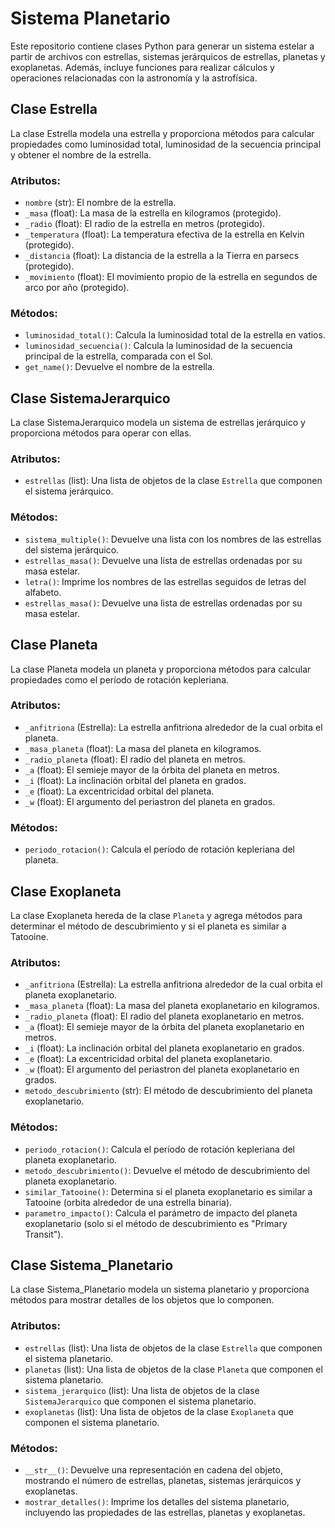 # Sistema Planetario

Este repositorio contiene clases Python para generar un sistema estelar a partir de archivos con estrellas, sistemas jerárquicos de estrellas, planetas y exoplanetas. Además, incluye funciones para realizar cálculos y operaciones relacionadas con la astronomía y la astrofísica.

## Clase Estrella

La clase Estrella modela una estrella y proporciona métodos para calcular propiedades como luminosidad total, luminosidad de la secuencia principal y obtener el nombre de la estrella.

### Atributos:

- `nombre` (str): El nombre de la estrella.
- `_masa` (float): La masa de la estrella en kilogramos (protegido).
- `_radio` (float): El radio de la estrella en metros (protegido).
- `_temperatura` (float): La temperatura efectiva de la estrella en Kelvin (protegido).
- `_distancia` (float): La distancia de la estrella a la Tierra en parsecs (protegido).
- `_movimiento` (float): El movimiento propio de la estrella en segundos de arco por año (protegido).

### Métodos:

- `luminosidad_total()`: Calcula la luminosidad total de la estrella en vatios.
- `luminosidad_secuencia()`: Calcula la luminosidad de la secuencia principal de la estrella, comparada con el Sol.
- `get_name()`: Devuelve el nombre de la estrella.

## Clase SistemaJerarquico

La clase SistemaJerarquico modela un sistema de estrellas jerárquico y proporciona métodos para operar con ellas.

### Atributos:

- `estrellas` (list): Una lista de objetos de la clase `Estrella` que componen el sistema jerárquico.

### Métodos:

- `sistema_multiple()`: Devuelve una lista con los nombres de las estrellas del sistema jerárquico.
- `estrellas_masa()`: Devuelve una lista de estrellas ordenadas por su masa estelar.
- `letra()`: Imprime los nombres de las estrellas seguidos de letras del alfabeto.
- `estrellas_masa()`: Devuelve una lista de estrellas ordenadas por su masa estelar.

## Clase Planeta

La clase Planeta modela un planeta y proporciona métodos para calcular propiedades como el período de rotación kepleriana.

### Atributos:

- `_anfitriona` (Estrella): La estrella anfitriona alrededor de la cual orbita el planeta.
- `_masa_planeta` (float): La masa del planeta en kilogramos.
- `_radio_planeta` (float): El radio del planeta en metros.
- `_a` (float): El semieje mayor de la órbita del planeta en metros.
- `_i` (float): La inclinación orbital del planeta en grados.
- `_e` (float): La excentricidad orbital del planeta.
- `_w` (float): El argumento del periastron del planeta en grados.

### Métodos:

- `periodo_rotacion()`: Calcula el período de rotación kepleriana del planeta.

## Clase Exoplaneta

La clase Exoplaneta hereda de la clase `Planeta` y agrega métodos para determinar el método de descubrimiento y si el planeta es similar a Tatooine.

### Atributos:

- `_anfitriona` (Estrella): La estrella anfitriona alrededor de la cual orbita el planeta exoplanetario.
- `_masa_planeta` (float): La masa del planeta exoplanetario en kilogramos.
- `_radio_planeta` (float): El radio del planeta exoplanetario en metros.
- `_a` (float): El semieje mayor de la órbita del planeta exoplanetario en metros.
- `_i` (float): La inclinación orbital del planeta exoplanetario en grados.
- `_e` (float): La excentricidad orbital del planeta exoplanetario.
- `_w` (float): El argumento del periastron del planeta exoplanetario en grados.
- `metodo_descubrimiento` (str): El método de descubrimiento del planeta exoplanetario.

### Métodos:

- `periodo_rotacion()`: Calcula el período de rotación kepleriana del planeta exoplanetario.
- `metodo_descubrimiento()`: Devuelve el método de descubrimiento del planeta exoplanetario.
- `similar_Tatooine()`: Determina si el planeta exoplanetario es similar a Tatooine (orbita alrededor de una estrella binaria).
- `parametro_impacto()`: Calcula el parámetro de impacto del planeta exoplanetario (solo si el método de descubrimiento es "Primary Transit").

## Clase Sistema_Planetario

La clase Sistema_Planetario modela un sistema planetario y proporciona métodos para mostrar detalles de los objetos que lo componen.

### Atributos:

- `estrellas` (list): Una lista de objetos de la clase `Estrella` que componen el sistema planetario.
- `planetas` (list): Una lista de objetos de la clase `Planeta` que componen el sistema planetario.
- `sistema_jerarquico` (list): Una lista de objetos de la clase `SistemaJerarquico` que componen el sistema planetario.
- `exoplanetas` (list): Una lista de objetos de la clase `Exoplaneta` que componen el sistema planetario.

### Métodos:

- `__str__()`: Devuelve una representación en cadena del objeto, mostrando el número de estrellas, planetas, sistemas jerárquicos y exoplanetas.
- `mostrar_detalles()`: Imprime los detalles del sistema planetario, incluyendo las propiedades de las estrellas, planetas y exoplanetas.
